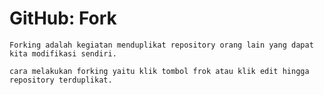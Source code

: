 # GitHub: Fork

~~~
Forking adalah kegiatan menduplikat repository orang lain yang dapat kita modifikasi sendiri.
~~~

~~~
cara melakukan forking yaitu klik tombol frok atau klik edit hingga repository terduplikat.
~~~
